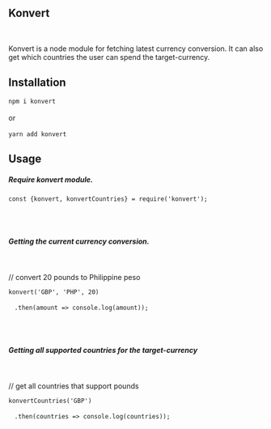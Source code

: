 ## Konvert 
&nbsp;

Konvert is a node module for fetching latest currency conversion. It can also get which countries the user can spend the target-currency.
    
    
## Installation
`npm i konvert`
<br>
<br>
or
<br>
<br>
`yarn add konvert`

## Usage
##### Require konvert module.

`const {konvert, konvertCountries} = require('konvert');`

<br>
<br>

##### Getting the current currency conversion.

<br>

// convert 20 pounds to Philippine peso

`konvert('GBP', 'PHP', 20)`

&nbsp;&nbsp;&nbsp;`.then(amount => console.log(amount));`

<br>
<br>

##### Getting all supported countries for the target-currency

<br>

// get all countries that support pounds

`konvertCountries('GBP')`

&nbsp;&nbsp;&nbsp;`.then(countries => console.log(countries));`


